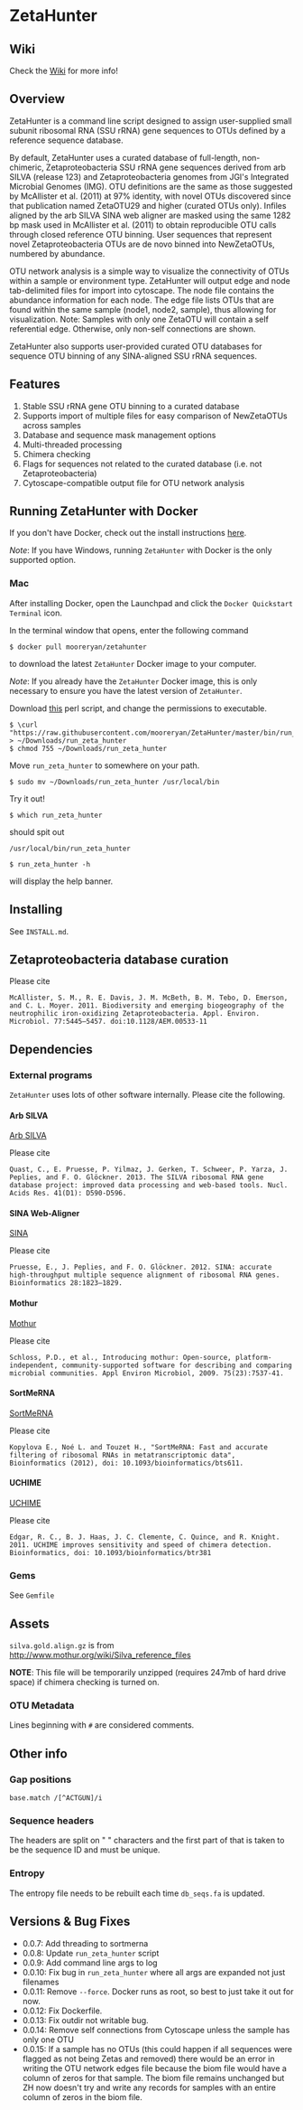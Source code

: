 # ZetaHunter #

## Wiki ##

Check the [Wiki](https://github.com/mooreryan/ZetaHunter/wiki) for
more info!

## Overview ##

ZetaHunter is a command line script designed to assign user-supplied
small subunit ribosomal RNA (SSU rRNA) gene sequences to OTUs defined
by a reference sequence database.

By default, ZetaHunter uses a curated database of full-length,
non-chimeric, Zetaproteobacteria SSU rRNA gene sequences derived from
arb SILVA (release 123) and Zetaproteobacteria genomes from JGI's
Integrated Microbial Genomes (IMG). OTU definitions are the same as
those suggested by McAllister et al. (2011) at 97% identity, with
novel OTUs discovered since that publication named ZetaOTU29 and
higher (curated OTUs only). Infiles aligned by the arb SILVA SINA web
aligner are masked using the same 1282 bp mask used in McAllister et
al. (2011) to obtain reproducible OTU calls through closed reference
OTU binning. User sequences that represent novel Zetaproteobacteria
OTUs are de novo binned into NewZetaOTUs, numbered by abundance.

OTU network analysis is a simple way to visualize the connectivity of
OTUs within a sample or environment type. ZetaHunter will output edge
and node tab-delimited files for import into cytoscape. The node file
contains the abundance information for each node. The edge file lists
OTUs that are found within the same sample (node1, node2, sample), thus
allowing for visualization. Note: Samples with only one ZetaOTU will contain
a self referential edge. Otherwise, only non-self connections are shown.

ZetaHunter also supports user-provided curated OTU databases for
sequence OTU binning of any SINA-aligned SSU rRNA sequences.

## Features ##

1. Stable SSU rRNA gene OTU binning to a curated database
2. Supports import of multiple files for easy comparison of NewZetaOTUs across samples
3. Database and sequence mask management options
4. Multi-threaded processing
5. Chimera checking
6. Flags for sequences not related to the curated database (i.e. not Zetaproteobacteria)
7. Cytoscape-compatible output file for OTU network analysis

## Running ZetaHunter with Docker ##

If you don't have Docker, check out the install instructions [here](https://docs.docker.com/).

*Note*: If you have Windows, running `ZetaHunter` with Docker is the
 only supported option.

### Mac ###

After installing Docker, open the Launchpad and click the `Docker
Quickstart Terminal` icon.

In the terminal window that opens, enter the following command

    $ docker pull mooreryan/zetahunter

to download the latest `ZetaHunter` Docker image to your computer.

*Note*: If you already have the `ZetaHunter` Docker image, this is
 only necessary to ensure you have the latest version of `ZetaHunter`.

Download
[this](https://raw.githubusercontent.com/mooreryan/ZetaHunter/master/bin/run_zeta_hunter)
perl script, and change the permissions to executable.

    $ \curl "https://raw.githubusercontent.com/mooreryan/ZetaHunter/master/bin/run_zeta_hunter" > ~/Downloads/run_zeta_hunter
    $ chmod 755 ~/Downloads/run_zeta_hunter

Move `run_zeta_hunter` to somewhere on your path.

    $ sudo mv ~/Downloads/run_zeta_hunter /usr/local/bin

Try it out!

    $ which run_zeta_hunter

should spit out

    /usr/local/bin/run_zeta_hunter

    $ run_zeta_hunter -h

will display the help banner.

## Installing ##

See `INSTALL.md`.

## Zetaproteobacteria database curation ##

Please cite

    McAllister, S. M., R. E. Davis, J. M. McBeth, B. M. Tebo, D. Emerson, and C. L. Moyer. 2011. Biodiversity and emerging biogeography of the neutrophilic iron-oxidizing Zetaproteobacteria. Appl. Environ. Microbiol. 77:5445–5457. doi:10.1128/AEM.00533-11

## Dependencies ##

### External programs ###

`ZetaHunter` uses lots of other software internally. Please cite the
following.

#### Arb SILVA ####

[Arb SILVA](https://www.arb-silva.de)

Please cite

    Quast, C., E. Pruesse, P. Yilmaz, J. Gerken, T. Schweer, P. Yarza, J. Peplies, and F. O. Glöckner. 2013. The SILVA ribosomal RNA gene database project: improved data processing and web-based tools. Nucl. Acids Res. 41(D1): D590-D596.

#### SINA Web-Aligner ####

[SINA](https://www.arb-silva.de/aligner/)

Please cite

    Pruesse, E., J. Peplies, and F. O. Glöckner. 2012. SINA: accurate high-throughput multiple sequence alignment of ribosomal RNA genes. Bioinformatics 28:1823–1829.

#### Mothur ####

[Mothur](http://mothur.org/)

Please cite

    Schloss, P.D., et al., Introducing mothur: Open-source, platform-independent, community-supported software for describing and comparing microbial communities. Appl Environ Microbiol, 2009. 75(23):7537-41.

#### SortMeRNA ####

[SortMeRNA](http://bioinfo.lifl.fr/RNA/sortmerna/)

Please cite

    Kopylova E., Noé L. and Touzet H., "SortMeRNA: Fast and accurate filtering of ribosomal RNAs in metatranscriptomic data", Bioinformatics (2012), doi: 10.1093/bioinformatics/bts611.

#### UCHIME ####

[UCHIME](http://drive5.com/usearch/manual/uchime_algo.html)

Please cite

    Edgar, R. C., B. J. Haas, J. C. Clemente, C. Quince, and R. Knight. 2011. UCHIME improves sensitivity and speed of chimera detection. Bioinformatics, doi: 10.1093/bioinformatics/btr381

### Gems ###

See `Gemfile`

## Assets ##

`silva.gold.align.gz` is from
http://www.mothur.org/wiki/Silva_reference_files

**NOTE**: This file will be temporarily unzipped (requires 247mb of
  hard drive space) if chimera checking is turned on.

### OTU Metadata ###

Lines beginning with `#` are considered comments.

## Other info ##

### Gap positions ###

`base.match /[^ACTGUN]/i`

### Sequence headers ###

The headers are split on " " characters and the first part of that is
taken to be the sequence ID and must be unique.

### Entropy ###

The entropy file needs to be rebuilt each time `db_seqs.fa` is
updated.

## Versions & Bug Fixes ##

- 0.0.7: Add threading to sortmerna
- 0.0.8: Update `run_zeta_hunter` script
- 0.0.9: Add command line args to log
- 0.0.10: Fix bug in `run_zeta_hunter` where all args are expanded not just filenames
- 0.0.11: Remove `--force`. Docker runs as root, so best to just take it out for now.
- 0.0.12: Fix Dockerfile.
- 0.0.13: Fix outdir not writable bug.
- 0.0.14: Remove self connections from Cytoscape unless the sample has only one OTU
- 0.0.15: If a sample has no OTUs (this could happen if all sequences were flagged as not being Zetas and removed) there would be an error in writing the OTU network edges file because the biom file would have a column of zeros for that sample. The biom file remains unchanged but ZH now doesn't try and write any records for samples with an entire column of zeros in the biom file.
